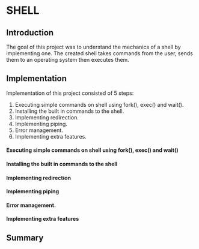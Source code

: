 # SHELL #

## Introduction ##

The goal of this project was to understand the mechanics of a shell by implementing one. The created shell takes commands from the user, sends them to an operating system then executes them. 

## Implementation ##

Implementation of this project consisted of 5 steps:

1.  Executing simple commands on shell using fork(), exec() and wait().
2.  Installing the built in commands to the shell.
3.  Implementing redirection.
4.  Implementing piping.
5.  Error management.
6.  Implementing extra features.


#### Executing simple commands on shell using fork(), exec() and wait()
#### Installing the built in commands to the shell
#### Implementing redirection
#### Implementing piping
#### Error management.
#### Implementing extra features

## Summary ##


